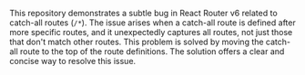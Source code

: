 This repository demonstrates a subtle bug in React Router v6 related to catch-all routes (`/*`). The issue arises when a catch-all route is defined after more specific routes, and it unexpectedly captures all routes, not just those that don't match other routes. This problem is solved by moving the catch-all route to the top of the route definitions.  The solution offers a clear and concise way to resolve this issue.